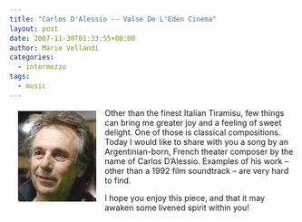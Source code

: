 ```yaml
---
title: "Carlos D'Alessio -- Valse De L'Eden Cinema"
layout: post
date: 2007-11-30T01:33:55+00:00
author: Mario Vellandi
categories:
  - intermezzo
tags:
  - music
---
```

<img src="/images/2008/portrait-dalessio.jpg" alt="carlos d’alessio portrait" hspace="15" vspace="5" align="left" />Other than the finest Italian Tiramisu, few things can bring me greater joy and a feeling of sweet delight. One of those is classical compositions. Today I would like to share with you a song by an Argentinian-born, French theater composer by the name of Carlos D&#8217;Alessio. Examples of his work &#8211; other than a 1992 film soundtrack &#8211; are very hard to find.

I hope you enjoy this piece, and that it may awaken some livened spirit within you!
